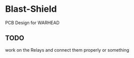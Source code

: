 # Blast-Shield

PCB Design for WARHEAD

## TODO

work on the Relays and connect them properly or something
